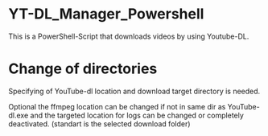 # YT-DL_Manager_Powershell
This is a PowerShell-Script that downloads videos by using Youtube-DL.



# Change of directories

Specifying of YouTube-dl location and download target directory is needed.

Optional the ffmpeg location can be changed if not in same dir as YouTube-dl.exe and the targeted location for logs can be changed or completely deactivated. (standart is the selected download folder)
